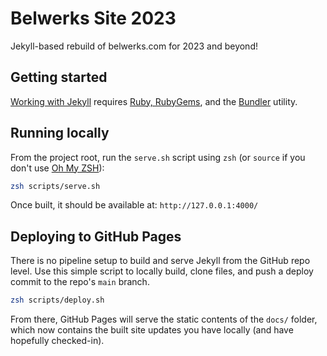 # Belwerks Site 2023

Jekyll-based rebuild of belwerks.com for 2023 and beyond!

## Getting started

[Working with Jekyll](https://jekyllrb.com/docs/) requires [Ruby, RubyGems](https://jekyllrb.com/docs/installation/), and the [Bundler](https://bundler.io/) utility.

## Running locally

From the project root, run the `serve.sh` script using `zsh` (or `source` if you don't use [Oh My ZSH](https://ohmyz.sh/)):

```bash
zsh scripts/serve.sh
```

Once built, it should be available at: `http://127.0.0.1:4000/`

## Deploying to GitHub Pages

There is no pipeline setup to build and serve Jekyll from the GitHub repo level. Use this simple script to locally build, clone files, and push a deploy commit to the repo's `main` branch.

```bash
zsh scripts/deploy.sh
```

From there, GitHub Pages will serve the static contents of the `docs/` folder, which now contains the built site updates you have locally (and have hopefully checked-in).
